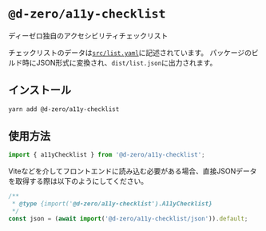 # `@d-zero/a11y-checklist`

ディーゼロ独自のアクセシビリティチェックリスト

チェックリストのデータは[`src/list.yaml`](./src/list.yaml)に記述されています。
パッケージのビルド時にJSON形式に変換され、`dist/list.json`に出力されます。

## インストール

```sh
yarn add @d-zero/a11y-checklist
```

## 使用方法

```js
import { a11yChecklist } from '@d-zero/a11y-checklist';
```

Viteなどを介してフロントエンドに読み込む必要がある場合、直接JSONデータを取得する際は以下のようにしてください。

```js
/**
 * @type {import('@d-zero/a11y-checklist').A11yChecklist}
 */
const json = (await import('@d-zero/a11y-checklist/json')).default;
```
